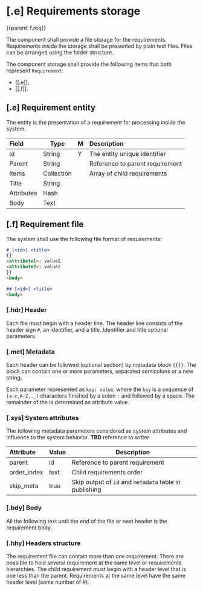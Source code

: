 # [.e] Requirements storage
{{parent: f.req}}

The component shall provide a file storage for the requirements. Requirements inside the storage shall be presented by plain text files. Files can be arranged using the folder structure.

The component storage shall provide the following items that both represent `Requirement`:

* [[.e]];
* [[.f]].

## [.e] Requirement entity

The entity is the presentation of a requirement for processing inside the system.

Field      | Type       | M | Description                      
:--------- | ---------- | - | :--------------------------------
Id         | String     | Y | The entity unique identifier
Parent     | String     |   | Reference to parent requirement  
Items      | Collection |   | Array of child requirements      
Title      | String     |   |                                  
Attributes | Hash       |   |                                  
Body       | Text       |   |                                  

## [.f] Requirement file

The system shall use the following file format of requirements:

```markdown
# [<id>] <title>
{{
<attribute1>: value1
<attribute2>: value2  
}}
<body>

## [<id>] <title>
<body>
```
### [.hdr] Header

Each file must begin with a header line. The header line consists of the header sign `#`, an identifier, and a title. Identifier and title optional parameters.

### [.met] Metadata

Each header can be followed (optional section) by metadata block `{{}}`. The block can contain one or more parameters, separated semicolons or a new string.

Each parameter represented as `key: value`, where the `key` is a sequence of  `[a-z,A-Z,._]` characters finished by a colon `:` and followed by a space. The remainder of the is determined as attribute value.

### [.sys] System attributes

The following metadata parameters considered as system attributes and influence to the system behavior. __TBD__ reference to writer

Attribute   | Value | Description
:---------- | :---- | --------------------------------------------------
parent      | id    | Reference to parent requirement
order_index | text  | Child requirements order
skip_meta   | true  | Skip output of `id` and `metadata` table in publishing

### [.bdy] Body

All the following text until the end of the file or next header is the requirement body.

### [.hhy] Headers structure

The requirement file can contain more than one requirement. There are possible to hold several requirement at the same level or requirements hierarchies. The child requirement must begin with a header level that is one less than the parent. Requirements at the same level have the same header level (same number of #).
